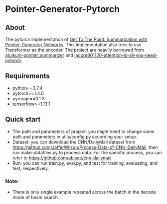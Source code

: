 # Pointer-Generator-Pytorch

## About
The pytorch implementation of [Get To The Point: Summarization with Pointer-Generator Networks](https://arxiv.org/abs/1704.04368). 
This implementation also tries to use Transformer as the encoder.
The project are heavily borrowed from [atulkum-pointer_summarizer](https://github.com/atulkum/pointer_summarizer.git) and 
[jadore801120-attention-is-all-you-need-pytorch](https://github.com/jadore801120/attention-is-all-you-need-pytorch).

## Requirements
* python==3.7.4
* pytorch==1.4.0
* pyrouge==0.1.3
* tensorflow>=1.13.1

## Quick start
* The path and parameters of project:
you might need to change some path and parameters in utils/config.py according your setup.
* Dataset:
you can download the CNN/DailyMail dataset from https://github.com/JafferWilson/Process-Data-of-CNN-DailyMail, 
then run make-datafiles.py to process data. For the specific process, you can refer to https://github.com/abisee/cnn-dailymail.
* Run: 
you can run train.py, eval.py, and test for training, evaluating, and test, respectively.

### Note:
* There is only single example repeated across the batch in the decode mode of beam search.



